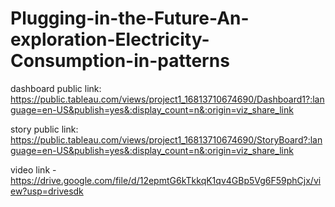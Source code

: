 # Plugging-in-the-Future-An-exploration-Electricity-Consumption-in-patterns

dashboard public link: https://public.tableau.com/views/project1_16813710674690/Dashboard1?:language=en-US&publish=yes&:display_count=n&:origin=viz_share_link

story public link: https://public.tableau.com/views/project1_16813710674690/StoryBoard?:language=en-US&publish=yes&:display_count=n&:origin=viz_share_link

video link - https://drive.google.com/file/d/12epmtG6kTkkqK1qv4GBp5Vg6F59phCjx/view?usp=drivesdk

